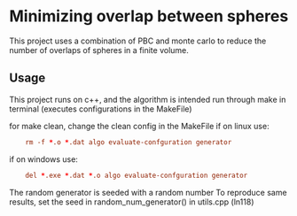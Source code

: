 # Minimizing overlap between spheres
This project uses a combination of PBC and monte carlo to reduce the number of overlaps of spheres in a finite volume.
## Usage
This project runs on c++, and the algorithm is intended run through make in terminal (executes configurations in the MakeFile)

for make clean, change the clean config in the MakeFile
if on linux use:
```toml
    rm -f *.o *.dat algo evaluate-confguration generator
```
if on windows use:
```toml
    del *.exe *.dat *.o algo evaluate-confguration generator
```
The random generator is seeded with a random number
To reproduce same results, set the seed in random_num_generator() in utils.cpp (ln118)

